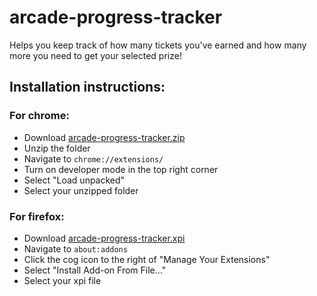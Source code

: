 # arcade-progress-tracker

Helps you keep track of how many tickets you've earned and how many more you need to get your selected prize!

## Installation instructions:
### For chrome:
- Download [arcade-progress-tracker.zip](https://github.com/Richie528/arcade-progress-tracker/blob/main/arcade-progress-tracker.zip)
- Unzip the folder
- Navigate to `chrome://extensions/`
- Turn on developer mode in the top right corner
- Select "Load unpacked"
- Select your unzipped folder

### For firefox:
- Download [arcade-progress-tracker.xpi](https://github.com/Richie528/arcade-progress-tracker/blob/main/arcade-progress-tracker.xpi)
- Navigate to `about:addons`
- Click the cog icon to the right of "Manage Your Extensions"
- Select "Install Add-on From File..."
- Select your xpi file